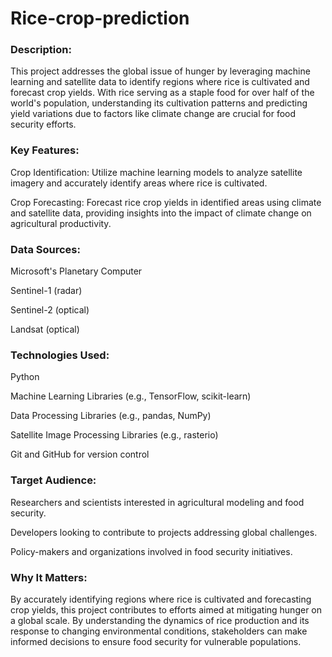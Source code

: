 # Rice-crop-prediction

### Description:
This project addresses the global issue of hunger by leveraging machine learning and satellite data to identify regions where rice is cultivated and forecast crop yields. With rice serving as a staple food for over half of the world's population, understanding its cultivation patterns and predicting yield variations due to factors like climate change are crucial for food security efforts.

### Key Features:
Crop Identification: Utilize machine learning models to analyze satellite imagery and accurately identify areas where rice is cultivated.

Crop Forecasting: Forecast rice crop yields in identified areas using climate and satellite data, providing insights into the impact of climate change on agricultural productivity.

### Data Sources:
Microsoft's Planetary Computer

Sentinel-1 (radar)

Sentinel-2 (optical)

Landsat (optical)

### Technologies Used:
Python

Machine Learning Libraries (e.g., TensorFlow, scikit-learn)

Data Processing Libraries (e.g., pandas, NumPy)

Satellite Image Processing Libraries (e.g., rasterio)

Git and GitHub for version control

### Target Audience:
Researchers and scientists interested in agricultural modeling and food security.

Developers looking to contribute to projects addressing global challenges.

Policy-makers and organizations involved in food security initiatives.

### Why It Matters:
By accurately identifying regions where rice is cultivated and forecasting crop yields, this project contributes to efforts aimed at mitigating hunger on a global scale. By understanding the dynamics of rice production and its response to changing environmental conditions, stakeholders can make informed decisions to ensure food security for vulnerable populations.
